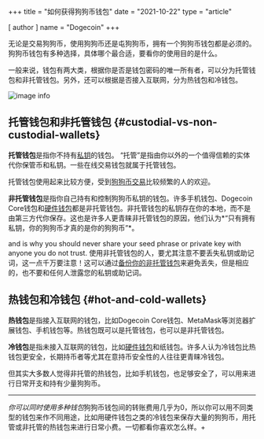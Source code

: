+++
title = "如何获得狗狗币钱包"
date = "2021-10-22"
type = "article"

[ author ]
  name = "Dogecoin"
+++

无论是交易狗狗币，使用狗狗币还是屯狗狗币，拥有一个狗狗币钱包都是必须的。狗狗币钱包有多种选择，具体哪个最合适，要看你的使用目的是什么。

一般来说，钱包有两大类，根据你是否是钱包密码的唯一所有者，可以分为托管钱包和非托管钱包。另外，还可以根据是否接入互联网，分为热钱包和冷钱包。

![image info](/assets/images/dogepedia/4.png)
## 托管钱包和非托管钱包 {#custodial-vs-non-custodial-wallets}

**托管钱包**是指你不持有[私钥](/zh-cn/dogepedia/articles/how-to-backup-a-wallet)的钱包。 “托管”是指由你以外的一个值得信赖的实体代你保管币和私钥。一些在线交易钱包就属于托管钱包。

托管钱包使用起来比较方便，受到[狗狗币交易](/zh-cn/dogepedia/articles/get-dogecoin)比较频繁的人的欢迎。

**非托管钱包**是指你自己持有和控制狗狗币私钥的钱包。许多手机钱包、Dogecoin Core钱包和[硬件钱包](/zh-cn/dogepedia/articles/dogecoin-hardware-wallets)都是非托管钱包。非托管钱包的私钥存在你的本地，而不是由第三方代你保存。这也是许多人更青睐非托管钱包的原因，他们认为*“只有拥有私钥，你的狗狗币才真的是你的狗狗币”*。

and is why you should never share your seed phrase or private key with anyone you do not trust.
使用非托管钱包的人，要尤其注意不要丢失私钥或助记词，这一点千万要注意！这可以通过[备份你的非托管钱包](/zh-cn/dogepedia/articles/how-to-backup-a-wallet)来避免丢失，但是相应的，也不要和任何人泄露您的私钥或助记词。

## 热钱包和冷钱包 {#hot-and-cold-wallets}

**热钱包**是指接入互联网的钱包，比如Dogecoin Core钱包、MetaMask等浏览器扩展钱包、手机钱包等。热钱包既可以是托管钱包，也可以是非托管钱包。

**冷钱包**是指未接入互联网的钱包，比如[硬件钱包](/zh-cn/dogepedia/articles/dogecoin-hardware-wallets)和纸钱包。许多人认为冷钱包比热钱包更安全，长期持币者等尤其在意持币安全性的人往往更青睐冷钱包。

但其实大多数人觉得非托管的热钱包，比如手机钱包，也足够安全了，可以用来进行日常开支和持有少量狗狗币。

***

*你可以同时使用多种钱包*狗狗币钱包间的转账费用几乎为0，所以你可以用不同类型的钱包来作不同用途，比如用硬件钱包之类的冷钱包来保存大量的狗狗币，用托管或非托管的热钱包来进行日常小费。一切都看你喜欢怎么样。+